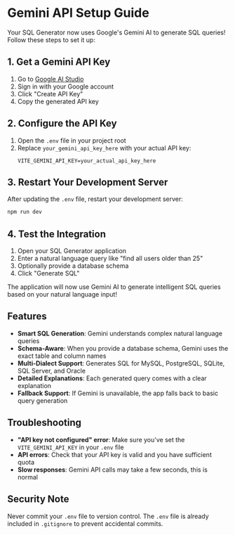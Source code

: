 # Gemini API Setup Guide

Your SQL Generator now uses Google's Gemini AI to generate SQL queries! Follow these steps to set it up:

## 1. Get a Gemini API Key

1. Go to [Google AI Studio](https://aistudio.google.com/app/apikey)
2. Sign in with your Google account
3. Click "Create API Key"
4. Copy the generated API key

## 2. Configure the API Key

1. Open the `.env` file in your project root
2. Replace `your_gemini_api_key_here` with your actual API key:
   ```
   VITE_GEMINI_API_KEY=your_actual_api_key_here
   ```

## 3. Restart Your Development Server

After updating the `.env` file, restart your development server:

```bash
npm run dev
```

## 4. Test the Integration

1. Open your SQL Generator application
2. Enter a natural language query like "find all users older than 25"
3. Optionally provide a database schema
4. Click "Generate SQL"

The application will now use Gemini AI to generate intelligent SQL queries based on your natural language input!

## Features

- **Smart SQL Generation**: Gemini understands complex natural language queries
- **Schema-Aware**: When you provide a database schema, Gemini uses the exact table and column names
- **Multi-Dialect Support**: Generates SQL for MySQL, PostgreSQL, SQLite, SQL Server, and Oracle
- **Detailed Explanations**: Each generated query comes with a clear explanation
- **Fallback Support**: If Gemini is unavailable, the app falls back to basic query generation

## Troubleshooting

- **"API key not configured" error**: Make sure you've set the `VITE_GEMINI_API_KEY` in your `.env` file
- **API errors**: Check that your API key is valid and you have sufficient quota
- **Slow responses**: Gemini API calls may take a few seconds, this is normal

## Security Note

Never commit your `.env` file to version control. The `.env` file is already included in `.gitignore` to prevent accidental commits.
